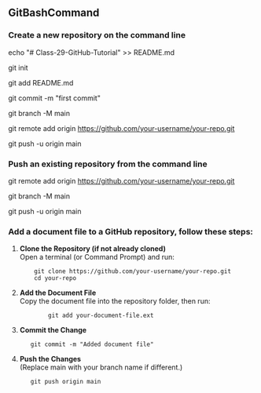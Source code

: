 ## GitBashCommand
### Create a new repository on the command line
echo "# Class-29-GitHub-Tutorial" >> README.md

git init

git add README.md

git commit -m "first commit"

git branch -M main

git remote add origin https://github.com/your-username/your-repo.git 

git push -u origin main

### Push an existing repository from the command line
git remote add origin https://github.com/your-username/your-repo.git

git branch -M main

git push -u origin main

### Add a document file to a GitHub repository, follow these steps:
1.  **Clone the Repository (if not already cloned)**  
        Open a terminal (or Command Prompt) and run:
      
            git clone https://github.com/your-username/your-repo.git      
            cd your-repo

2.  **Add the Document File**  
           Copy the document file into the repository folder, then run:
    
                git add your-document-file.ext
  
4.  **Commit the Change**
   
           git commit -m "Added document file"

  
6.  **Push the Changes**  
           (Replace main with your branch name if different.)

           git push origin main  
    
   
   

 
